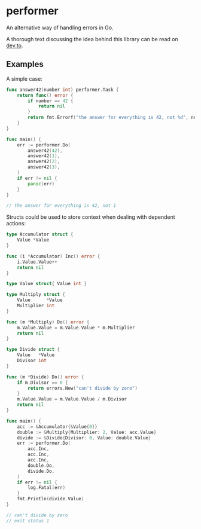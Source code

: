 # performer

An alternative way of handling errors in Go.

A thorough text discussing the idea behind this library can be read on [dev.to](https://dev.to/hlmerscher/the-controversial-go-way-of-handling-errors-2ka1).

## Examples

A simple case:

```go
func answer42(number int) performer.Task {
	return func() error {
		if number == 42 {
			return nil
		}
		return fmt.Errorf("the answer for everything is 42, not %d", number)
	}
}

func main() {
	err := performer.Do(
		answer42(42),
		answer42(1),
		answer42(2),
		answer42(3),
	)
	if err != nil {
		panic(err)
	}
}

// the answer for everything is 42, not 1
```

Structs could be used to store context when dealing with dependent actions:

```go
type Accumulator struct {
	Value *Value
}

func (i *Accumulator) Inc() error {
	i.Value.Value++
	return nil
}

type Value struct{ Value int }

type Multiply struct {
	Value      *Value
	Multiplier int
}

func (m *Multiply) Do() error {
	m.Value.Value = m.Value.Value * m.Multiplier
	return nil
}

type Divide struct {
	Value   *Value
	Divisor int
}

func (m *Divide) Do() error {
	if m.Divisor == 0 {
		return errors.New("can't divide by zero")
	}
	m.Value.Value = m.Value.Value / m.Divisor
	return nil
}

func main() {
	acc := &Accumulator{&Value{0}}
	double := &Multiply{Multiplier: 2, Value: acc.Value}
	divide := &Divide{Divisor: 0, Value: double.Value}
	err := performer.Do(
		acc.Inc,
		acc.Inc,
		acc.Inc,
		double.Do,
		divide.Do,
	)
	if err != nil {
		log.Fatal(err)
	}
	fmt.Println(divide.Value)
}

// can't divide by zero
// exit status 1
```

